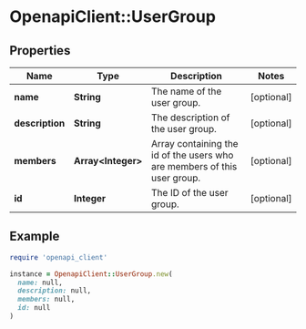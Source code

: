 # OpenapiClient::UserGroup

## Properties

| Name | Type | Description | Notes |
| ---- | ---- | ----------- | ----- |
| **name** | **String** | The name of the user group.  | [optional] |
| **description** | **String** | The description of the user group.  | [optional] |
| **members** | **Array&lt;Integer&gt;** | Array containing the id of the users who are members of this user group.  | [optional] |
| **id** | **Integer** | The ID of the user group.  | [optional] |

## Example

```ruby
require 'openapi_client'

instance = OpenapiClient::UserGroup.new(
  name: null,
  description: null,
  members: null,
  id: null
)
```

